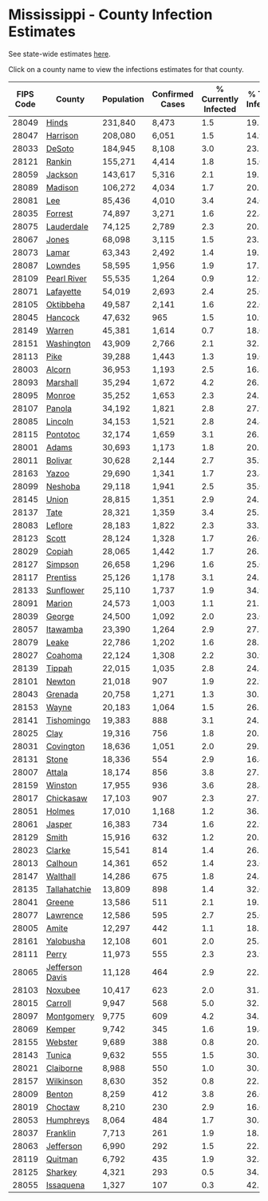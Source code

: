 # Mississippi - County Infection Estimates

See state-wide estimates [here](/infections/us-ms).

Click on a county name to view the infections estimates for that county.

|   FIPS Code |                             County |   Population |   Confirmed Cases |   % Currently Infected |   % Total Infected |
|-------------|------------------------------------|--------------|-------------------|------------------------|--------------------|
|       28049 |                     [Hinds](hinds) |      231,840 |             8,473 |                    1.5 |               19.3 |
|       28047 |               [Harrison](harrison) |      208,080 |             6,051 |                    1.5 |               14.9 |
|       28033 |                   [DeSoto](desoto) |      184,945 |             8,108 |                    3.0 |               23.1 |
|       28121 |                   [Rankin](rankin) |      155,271 |             4,414 |                    1.8 |               15.0 |
|       28059 |                 [Jackson](jackson) |      143,617 |             5,316 |                    2.1 |               19.2 |
|       28089 |                 [Madison](madison) |      106,272 |             4,034 |                    1.7 |               20.2 |
|       28081 |                         [Lee](lee) |       85,436 |             4,010 |                    3.4 |               24.6 |
|       28035 |                 [Forrest](forrest) |       74,897 |             3,271 |                    1.6 |               22.4 |
|       28075 |           [Lauderdale](lauderdale) |       74,125 |             2,789 |                    2.3 |               20.5 |
|       28067 |                     [Jones](jones) |       68,098 |             3,115 |                    1.5 |               23.1 |
|       28073 |                     [Lamar](lamar) |       63,343 |             2,492 |                    1.4 |               19.7 |
|       28087 |                 [Lowndes](lowndes) |       58,595 |             1,956 |                    1.9 |               17.3 |
|       28109 |         [Pearl River](pearl-river) |       55,535 |             1,264 |                    0.9 |               12.0 |
|       28071 |             [Lafayette](lafayette) |       54,019 |             2,693 |                    2.4 |               25.0 |
|       28105 |             [Oktibbeha](oktibbeha) |       49,587 |             2,141 |                    1.6 |               22.0 |
|       28045 |                 [Hancock](hancock) |       47,632 |               965 |                    1.5 |               10.9 |
|       28149 |                   [Warren](warren) |       45,381 |             1,614 |                    0.7 |               18.0 |
|       28151 |           [Washington](washington) |       43,909 |             2,766 |                    2.1 |               32.3 |
|       28113 |                       [Pike](pike) |       39,288 |             1,443 |                    1.3 |               19.6 |
|       28003 |                   [Alcorn](alcorn) |       36,953 |             1,193 |                    2.5 |               16.8 |
|       28093 |               [Marshall](marshall) |       35,294 |             1,672 |                    4.2 |               26.2 |
|       28095 |                   [Monroe](monroe) |       35,252 |             1,653 |                    2.3 |               24.7 |
|       28107 |                   [Panola](panola) |       34,192 |             1,821 |                    2.8 |               27.9 |
|       28085 |                 [Lincoln](lincoln) |       34,153 |             1,521 |                    2.8 |               24.4 |
|       28115 |               [Pontotoc](pontotoc) |       32,174 |             1,659 |                    3.1 |               26.5 |
|       28001 |                     [Adams](adams) |       30,693 |             1,173 |                    1.8 |               20.1 |
|       28011 |                 [Bolivar](bolivar) |       30,628 |             2,144 |                    2.7 |               35.9 |
|       28163 |                     [Yazoo](yazoo) |       29,690 |             1,341 |                    1.7 |               23.4 |
|       28099 |                 [Neshoba](neshoba) |       29,118 |             1,941 |                    2.5 |               35.0 |
|       28145 |                     [Union](union) |       28,815 |             1,351 |                    2.9 |               24.5 |
|       28137 |                       [Tate](tate) |       28,321 |             1,359 |                    3.4 |               25.3 |
|       28083 |                 [Leflore](leflore) |       28,183 |             1,822 |                    2.3 |               33.7 |
|       28123 |                     [Scott](scott) |       28,124 |             1,328 |                    1.7 |               26.0 |
|       28029 |                   [Copiah](copiah) |       28,065 |             1,442 |                    1.7 |               26.7 |
|       28127 |                 [Simpson](simpson) |       26,658 |             1,296 |                    1.6 |               25.0 |
|       28117 |               [Prentiss](prentiss) |       25,126 |             1,178 |                    3.1 |               24.3 |
|       28133 |             [Sunflower](sunflower) |       25,110 |             1,737 |                    1.9 |               34.9 |
|       28091 |                   [Marion](marion) |       24,573 |             1,003 |                    1.1 |               21.1 |
|       28039 |                   [George](george) |       24,500 |             1,092 |                    2.0 |               23.0 |
|       28057 |               [Itawamba](itawamba) |       23,390 |             1,264 |                    2.9 |               27.3 |
|       28079 |                     [Leake](leake) |       22,786 |             1,202 |                    1.6 |               28.3 |
|       28027 |                 [Coahoma](coahoma) |       22,124 |             1,308 |                    2.2 |               30.9 |
|       28139 |                   [Tippah](tippah) |       22,015 |             1,035 |                    2.8 |               24.8 |
|       28101 |                   [Newton](newton) |       21,018 |               907 |                    1.9 |               22.9 |
|       28043 |                 [Grenada](grenada) |       20,758 |             1,271 |                    1.3 |               30.7 |
|       28153 |                     [Wayne](wayne) |       20,183 |             1,064 |                    1.5 |               26.2 |
|       28141 |           [Tishomingo](tishomingo) |       19,383 |               888 |                    3.1 |               24.1 |
|       28025 |                       [Clay](clay) |       19,316 |               756 |                    1.8 |               20.1 |
|       28031 |             [Covington](covington) |       18,636 |             1,051 |                    2.0 |               29.2 |
|       28131 |                     [Stone](stone) |       18,336 |               554 |                    2.9 |               16.4 |
|       28007 |                   [Attala](attala) |       18,174 |               856 |                    3.8 |               27.1 |
|       28159 |                 [Winston](winston) |       17,955 |               936 |                    3.6 |               28.4 |
|       28017 |             [Chickasaw](chickasaw) |       17,103 |               907 |                    2.3 |               27.9 |
|       28051 |                   [Holmes](holmes) |       17,010 |             1,168 |                    1.2 |               36.2 |
|       28061 |                   [Jasper](jasper) |       16,383 |               734 |                    1.6 |               22.9 |
|       28129 |                     [Smith](smith) |       15,916 |               632 |                    1.2 |               20.7 |
|       28023 |                   [Clarke](clarke) |       15,541 |               814 |                    1.4 |               26.2 |
|       28013 |                 [Calhoun](calhoun) |       14,361 |               652 |                    1.4 |               23.6 |
|       28147 |               [Walthall](walthall) |       14,286 |               675 |                    1.8 |               24.8 |
|       28135 |       [Tallahatchie](tallahatchie) |       13,809 |               898 |                    1.4 |               32.0 |
|       28041 |                   [Greene](greene) |       13,586 |               511 |                    2.1 |               19.2 |
|       28077 |               [Lawrence](lawrence) |       12,586 |               595 |                    2.7 |               25.6 |
|       28005 |                     [Amite](amite) |       12,297 |               442 |                    1.1 |               18.5 |
|       28161 |             [Yalobusha](yalobusha) |       12,108 |               601 |                    2.0 |               25.8 |
|       28111 |                     [Perry](perry) |       11,973 |               555 |                    2.3 |               23.9 |
|       28065 | [Jefferson Davis](jefferson-davis) |       11,128 |               464 |                    2.9 |               22.2 |
|       28103 |                 [Noxubee](noxubee) |       10,417 |               623 |                    2.0 |               31.8 |
|       28015 |                 [Carroll](carroll) |        9,947 |               568 |                    5.0 |               32.1 |
|       28097 |           [Montgomery](montgomery) |        9,775 |               609 |                    4.2 |               34.1 |
|       28069 |                   [Kemper](kemper) |        9,742 |               345 |                    1.6 |               19.4 |
|       28155 |                 [Webster](webster) |        9,689 |               388 |                    0.8 |               20.3 |
|       28143 |                   [Tunica](tunica) |        9,632 |               555 |                    1.5 |               30.2 |
|       28021 |             [Claiborne](claiborne) |        8,988 |               550 |                    1.0 |               30.8 |
|       28157 |             [Wilkinson](wilkinson) |        8,630 |               352 |                    0.8 |               22.1 |
|       28009 |                   [Benton](benton) |        8,259 |               412 |                    3.8 |               26.6 |
|       28019 |                 [Choctaw](choctaw) |        8,210 |               230 |                    2.9 |               16.0 |
|       28053 |             [Humphreys](humphreys) |        8,064 |               484 |                    1.7 |               30.8 |
|       28037 |               [Franklin](franklin) |        7,713 |               261 |                    1.9 |               18.5 |
|       28063 |             [Jefferson](jefferson) |        6,990 |               292 |                    1.5 |               22.1 |
|       28119 |                 [Quitman](quitman) |        6,792 |               435 |                    1.9 |               32.8 |
|       28125 |                 [Sharkey](sharkey) |        4,321 |               293 |                    0.5 |               34.5 |
|       28055 |             [Issaquena](issaquena) |        1,327 |               107 |                    0.3 |               42.2 |